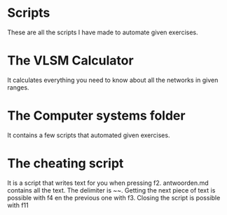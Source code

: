 # Scripts
 These are all the scripts I have made to automate given exercises.

# The VLSM Calculator
It calculates everything you need to know about all the networks in given ranges.
# The Computer systems folder
It contains a few scripts that automated given exercises.

# The cheating script
It is a script that writes text for you when pressing f2. 
antwoorden.md contains all the text. The delimiter is ~~.
Getting the next piece of text is possible with f4 en the previous one with f3. 
Closing the script is possible with f11